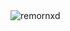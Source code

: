 
<img src="https://komarev.com/ghpvc/?username=remornxd&label=Ziyaretçi%20Sayısı&color=da004e" alt="remornxd" />
